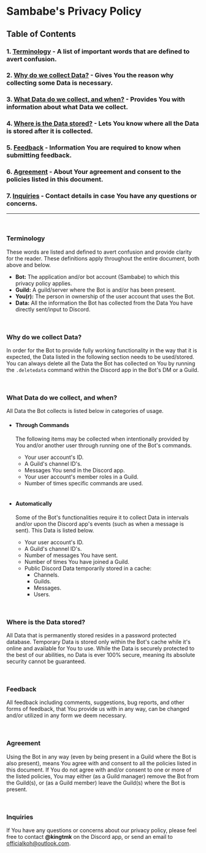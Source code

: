 # **Sambabe's Privacy Policy**

## **Table of Contents**
### **1.** [Terminology](#terminology) - A list of important words that are defined to avert confusion.
### **2.** [Why do we collect Data?](#why-do-we-collect-data) - Gives You the reason why collecting some Data is necessary.
### **3.** [What Data do we collect, and when?](#what-data-do-we-collect-and-when) - Provides You with information about what Data we collect.
### **4.** [Where is the Data stored?](#where-is-the-data-stored) - Lets You know where all the Data is stored after it is collected.
### **5.** [Feedback](#feedback) - Information You are required to know when submitting feedback.
### **6.** [Agreement](#agreement) - About Your agreement and consent to the policies listed in this document.
### **7.** [Inquiries](#inquiries) - Contact details in case You have any questions or concerns.

---
<br>

### **Terminology**
These words are listed and defined to avert confusion and provide clarity for the reader. These definitions apply throughout the entire document, both above and below.
- **Bot:** The application and/or bot account (Sambabe) to which this privacy policy applies.
- **Guild:** A guild/server where the Bot is and/or has been present.
- **You(r):** The person in ownership of the user account that uses the Bot.
- **Data:** All the information the Bot has collected from the Data You have directly sent/input to Discord.

<br>

### **Why do we collect Data?**
In order for the Bot to provide fully working functionality in the way that it is expected, the Data listed in the following section needs to be used/stored. You can always delete all the Data the Bot has collected on You by running the `.deletedata` command within the Discord app in the Bot's DM or a Guild.

<br>

### **What Data do we collect, and when?**
All Data the Bot collects is listed below in categories of usage.

- #### **Through Commands**
    The following items may be collected when intentionally provided by You and/or another user through running one of the Bot's commands.

    - Your user account's ID.
    - A Guild's channel ID's.
    - Messages You send in the Discord app.
    - Your user account's member roles in a Guild.
    - Number of times specific commands are used.

    <br>

- #### **Automatically**
    Some of the Bot's functionalities require it to collect Data in intervals and/or upon the Discord app's events (such as when a message is sent). This Data is listed below.

    - Your user account's ID.
    - A Guild's channel ID's.
    - Number of messages You have sent.
    - Number of times You have joined a Guild.
    - Public Discord Data temporarily stored in a cache:
        - Channels.
        - Guilds.
        - Messages.
        - Users.

<br>

### **Where is the Data stored?**
All Data that is permanently stored resides in a password protected database. Temporary Data is stored only within the Bot's cache while it's online and available for You to use. While the Data is securely protected to the best of our abilities, no Data is ever 100% secure, meaning its absolute security cannot be guaranteed. 

<br>

### **Feedback**
All feedback including comments, suggestions, bug reports, and other forms of feedback, that You provide us with in any way, can be changed and/or utilized in any form we deem necessary.

<br>

### **Agreement**
Using the Bot in any way (even by being present in a Guild where the Bot is also present), means You agree with and consent to all the policies listed in this document. If You do not agree with and/or consent to one or more of the listed policies, You may either (as a Guild manager) remove the Bot from the Guild(s), or (as a Guild member) leave the Guild(s) where the Bot is present.

<br>

### **Inquiries**
If You have any questions or concerns about our privacy policy, please feel free to contact **@kingtmk** on the Discord app, or send an email to officialkoh@outlook.com.
